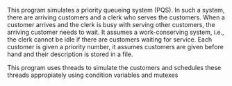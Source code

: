 This program simulates a priority queueing system (PQS). In such a system, there are arriving customers and
a clerk who serves the customers. When a customer arrives and the clerk is busy with serving other customers, the
arriving customer needs to wait. It assumes a work-conserving system, i.e., the clerk cannot be idle if there are
customers waiting for service. Each customer is given a priority number, it assumes customers
are given before hand and their description is stored in a file.

This program uses threads to simulate the customers and schedules these threads appropiately using condition variables and mutexes
